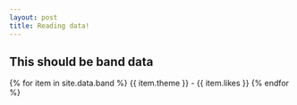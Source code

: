 ```yaml
---
layout: post
title: Reading data!
---
```


## This should be band data

{% for item in site.data.band %}
  {{ item.theme }} - {{ item.likes }}
{% endfor %}
